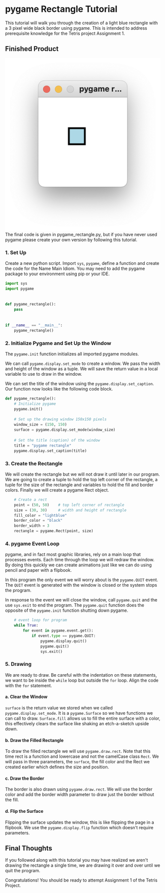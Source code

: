 # pygame Rectangle Tutorial

This tutorial will walk you through the creation of a light blue rectangle with a 3 pixel wide black border using pygame. This is intended to address prerequisite knowledge for the Tetris project Assignment 1.

## Finished Product
![final program window](pygame_rectangle.png)
The final code is given in pygame_rectangle.py, but if you have never used pygame please create your own version by following this tutorial.

### 1. Set Up
Create a new python script. Import `sys`, `pygame`, define a function and create the code for the Name Main Idiom. You may need to add the pygame package to your environment using pip or your IDE.
```python
import sys
import pygame


def pygame_rectangle():
    pass


if __name__ == "__main__":
    pygame_rectangle()
```

### 2. Initialize Pygame and Set Up the Window

The `pygame.init` function initializes all imported pygame modules.

We can call `pygame.display.set_mode` to create a window. We pass the width and height of the window as a tuple. We will save the return value in a local variable to use to draw in the window.

We can set the title of the window using the `pygame.display.set_caption`. Our function now looks like the following code block.

```python
def pygame_rectangle():
    # Initialize pygame
    pygame.init()

    # Set up the drawing window 150x150 pixels
    window_size = (150, 150)
    surface = pygame.display.set_mode(window_size)

    # Set the title (caption) of the window
    title = "pygame rectangle"
    pygame.display.set_caption(title)
```

### 3. Create the Rectangle
We will create the rectangle but we will not draw it until later in our program. We are going to create a tuple to hold the top left corner of the rectangle, a tuple for the size of the rectangle and variables to hold the fill and border colors. Finally we will create a pygame Rect object.
```python
    # Create a rect
    point = (50, 50)    # top left corner of rectangle
    size = (30, 30)     # width and height of rectangle
    fill_color = "lightblue"
    border_color = "black"
    border_width = 3
    rectangle = pygame.Rect(point, size)
```

### 4. pygame Event Loop
pygame, and in fact most graphic libraries, rely on a main loop that processes events. Each time through the loop we will redraw the window. By doing this quickly we can create animations just like we can do using pencil and paper with a flipbook.

In this program the only event we will worry about is the `pygame.QUIT` event. The `QUIT` event is generated with the window is closed or the system stops the program.

In response to the event we will close the window, call `pygame.quit` and the use `sys.exit` to end the program. The `pygame.quit` function does the opposite of the `pygame.init` function shutting down pygame.
```python
    # event loop for program
    while True:
        for event in pygame.event.get():
            if event.type == pygame.QUIT:
                pygame.display.quit()
                pygame.quit()
                sys.exit()
```

### 5. Drawing 
We are ready to draw. Be careful with the indentation on these statements, we want to be inside the `while` loop but outside the `for` loop. Align the code with the `for` statement.
#### a. Clear the Window
`surface` is the return value we stored when we called `pygame.display.set_mode`. It is a `pygame.Surface` so we have functions we can call to draw. `Surface.fill` allows us to fill the entire surface with a color, this effectively clears the surface like shaking an etch-a-sketch upside down.

#### b. Draw the Filled Rectangle
To draw the filled rectangle we will use `pygame.draw.rect`. Note that this time rect is a function and lowercase and not the camelCase class `Rect`. We will pass in three parameters, the `surface`, the fill color and the Rect we created earlier which defines the size and position.

#### c. Draw the Border
The border is also drawn using `pygame.draw.rect`. We will use the border color and add the border width parameter to draw just the border without the fill.

#### d. Flip the Surface
Flipping the surface updates the window, this is like flipping the page in a flipbook. We use the `pygame.display.flip` function which doesn't require parameters.

## Final Thoughts
If you followed along with this tutorial you may have realized we aren't drawing the rectangle a single time, we are drawing it over and over until we quit the program.

Congratulations! You should be ready to attempt Assignment 1 of the Tetris Project.